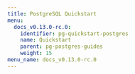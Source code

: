 ```yaml
---
title: PostgreSQL Quickstart
menu:
  docs_v0.13.0-rc.0:
    identifier: pg-quickstart-postgres
    name: Quickstart
    parent: pg-postgres-guides
    weight: 15
menu_name: docs_v0.13.0-rc.0
---
```


